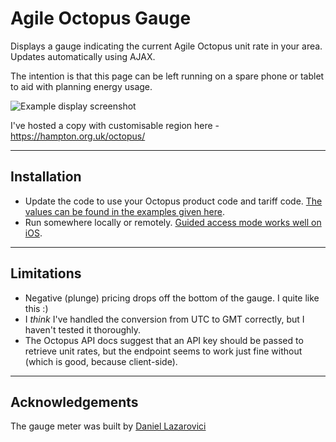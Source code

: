 # Agile Octopus Gauge
 Displays a gauge indicating the current Agile Octopus unit rate in your area. Updates automatically using AJAX.
 
 The intention is that this page can be left running on a spare phone or tablet to aid with planning energy usage.
 
 ![Example display screenshot](https://ianhampton.net/work/currentOctopusRate.png)
 
 I've hosted a copy with customisable region here - https://hampton.org.uk/octopus/
 
 ---
 
## Installation
 - Update the code to use your Octopus product code and tariff code. [The values can be found in the examples given here](https://octopus.energy/dashboard/developer/).
 - Run somewhere locally or remotely. [Guided access mode works well on iOS](https://support.apple.com/en-gb/HT202612).

---

## Limitations
 - Negative (plunge) pricing drops off the bottom of the gauge. I quite like this :)
 - I *think* I've handled the conversion from UTC to GMT correctly, but I haven't tested it thoroughly.
 - The Octopus API docs suggest that an API key should be passed to retrieve unit rates, but the endpoint seems to work just fine without (which is good, because client-side).

---
## Acknowledgements
 The gauge meter was built by [Daniel Lazarovici](https://codepen.io/TheLaz/pen/Fgdwr)
